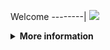 Welcome
--------|
![](https://media.tenor.com/iVCiM9W7cvYAAAAd/welcome.gif)

<details>
  <summary><b>More information</b></summary>
  
#### ★ Social Accounts ★
<a href="https://www.facebook.com/Denventa.Xayonara.Team.UnlimitedARMY"><img src="https://raw.githubusercontent.com/Dumai-991/Dumai-991/main/Image/images.png" alt="alt text" width="75" height="75"></a>  
### ⇨  Install Script Di Termux
```python
apt update $$ apt upgrade
termux-setup-storage  
   • Enter  
   • Ketik y Atau Pilih Izinkan
pkg install python
pkg install git
git clone https://github.com/Denventa/Sakera-0.2-
```
### ⇨  Menjalankan Script
```python
cd Sakera-0.2-
git pull
python run.py
```
